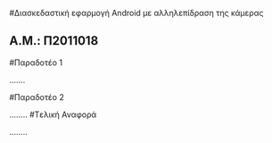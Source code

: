 #Διασκεδαστική εφαρμογή Android  με αλληλεπίδραση της κάμερας


## A.M.: Π2011018

#Παραδοτέο 1

.......

#Παραδοτέο 2

........
#Tελική Αναφορά

........
